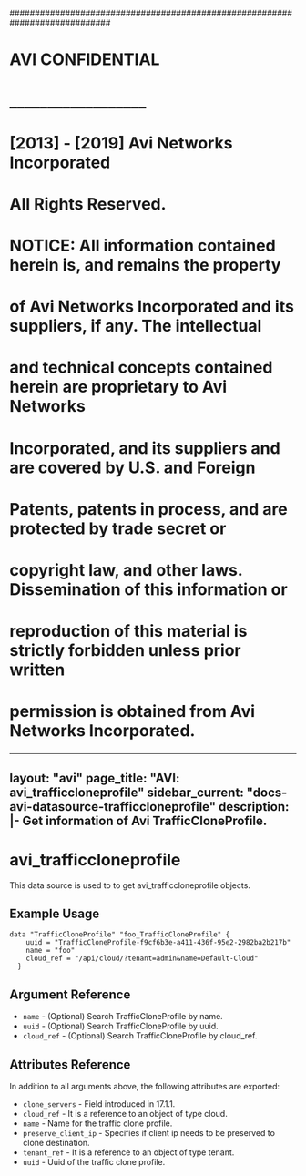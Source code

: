 
############################################################################
#
# AVI CONFIDENTIAL
# __________________
#
# [2013] - [2019] Avi Networks Incorporated
# All Rights Reserved.
#
# NOTICE: All information contained herein is, and remains the property
# of Avi Networks Incorporated and its suppliers, if any. The intellectual
# and technical concepts contained herein are proprietary to Avi Networks
# Incorporated, and its suppliers and are covered by U.S. and Foreign
# Patents, patents in process, and are protected by trade secret or
# copyright law, and other laws. Dissemination of this information or
# reproduction of this material is strictly forbidden unless prior written
# permission is obtained from Avi Networks Incorporated.
###

---
layout: "avi"
page_title: "AVI: avi_trafficcloneprofile"
sidebar_current: "docs-avi-datasource-trafficcloneprofile"
description: |-
  Get information of Avi TrafficCloneProfile.
---

# avi_trafficcloneprofile

This data source is used to to get avi_trafficcloneprofile objects.

## Example Usage

```hcl
data "TrafficCloneProfile" "foo_TrafficCloneProfile" {
    uuid = "TrafficCloneProfile-f9cf6b3e-a411-436f-95e2-2982ba2b217b"
    name = "foo"
    cloud_ref = "/api/cloud/?tenant=admin&name=Default-Cloud"
  }
```

## Argument Reference

* `name` - (Optional) Search TrafficCloneProfile by name.
* `uuid` - (Optional) Search TrafficCloneProfile by uuid.
* `cloud_ref` - (Optional) Search TrafficCloneProfile by cloud_ref.
  
## Attributes Reference

In addition to all arguments above, the following attributes are exported:

* `clone_servers` - Field introduced in 17.1.1.
* `cloud_ref` - It is a reference to an object of type cloud.
* `name` - Name for the traffic clone profile.
* `preserve_client_ip` - Specifies if client ip needs to be preserved to clone destination.
* `tenant_ref` - It is a reference to an object of type tenant.
* `uuid` - Uuid of the traffic clone profile.

